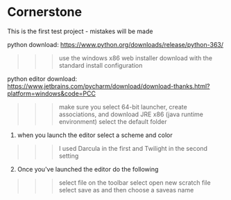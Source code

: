 # Cornerstone

This is the first test project - mistakes will be made

python download: https://www.python.org/downloads/release/python-363/
>>> use the windows x86 web installer download with the standard install configuration

python editor download: https://www.jetbrains.com/pycharm/download/download-thanks.html?platform=windows&code=PCC
>>> make sure you select 64-bit launcher, create associations, and download JRE x86 (java runtime environment) 
>>> select the default folder

1. when you launch the editor select a scheme and color 
>>> I used Darcula in the first and Twilight in the second setting 
2. Once you've launched the editor do the following
>>> select file on the toolbar
>>> select open new scratch file
>>> select save as and then choose a saveas name




